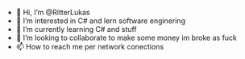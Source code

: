 - 👋 Hi, I’m @RitterLukas
- 👀 I’m interested in C# and lern software enginering
- 🌱 I’m currently learning C# and stuff
- 💞️ I’m looking to collaborate to make some money im broke as fuck
- 📫 How to reach me per network conections

<!---
RitterLukas/RitterLukas is a ✨ special ✨ repository because its `README.md` (this file) appears on your GitHub profile.
You can click the Preview link to take a look at your changes.
--->
